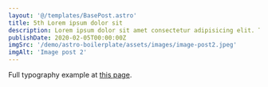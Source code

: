 ```yaml
---
layout: '@/templates/BasePost.astro'
title: 5th Lorem ipsum dolor sit
description: Lorem ipsum dolor sit amet consectetur adipisicing elit. Tenetur vero esse non molestias eos excepturi.
publishDate: 2020-02-05T00:00:00Z
imgSrc: '/demo/astro-boilerplate/assets/images/image-post2.jpeg'
imgAlt: 'Image post 2'
---
```


Full typography example at [this page](./sixth-post).
